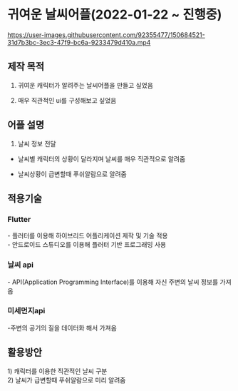 # 귀여운 날씨어플(2022-01-22 ~ 진행중)



https://user-images.githubusercontent.com/92355477/150684521-31d7b3bc-3ec3-47f9-bc6a-9233479d410a.mp4




<h2>제작 목적</h2>

1. 귀여운 캐릭터가 알려주는 날씨어플을 만들고 싶었음<br>

2. 매우 직관적인 ui를 구성해보고 싶었음 <br>

<h2>어플 설명</h2>

1) 날씨 정보 전달<br>

- 날씨별 캐릭터의 상황이 달라지며 날씨를 매우 직관적으로 알려줌       <br>

- 날씨상황이 급변할때 푸쉬알람으로 알려줌  <br>

<h2>적용기술</h2>
<h3> Flutter </h3>
- 플러터를 이용해 하이브리드 어플리케이션 제작 및 기술 적용<br>
- 안드로이드 스튜디오를 이용해 플러터 기반 프로그래밍 사용  <br>
<h3> 날씨 api </h3>
- API(Application Programming Interface)를 이용해 자신 주변의 날씨 정보를 가져옴  <br>
<h3> 미세먼지api </h3>
-주변의 공기의 질을 데이터화 해서 가져옴

<h2>활용방안</h2>
1) 캐릭터를 이용한 직관적인 날씨 구분<br>
2) 날씨가 급변할때 푸쉬알람으로 미리 알려줌<br>
<br>
